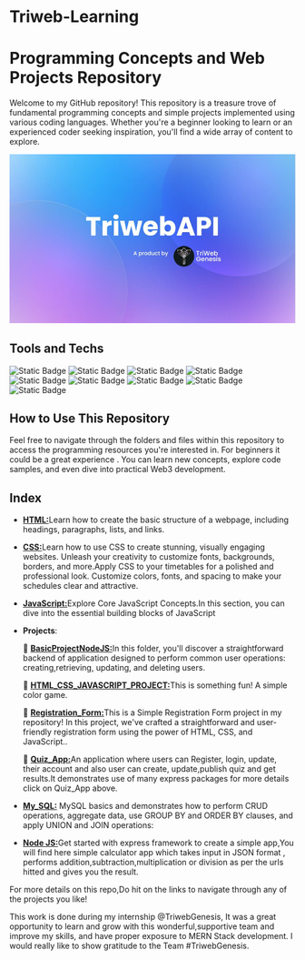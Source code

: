 
# Triweb-Learning

# Programming Concepts and Web Projects Repository

Welcome to my GitHub repository! This repository is a treasure trove of fundamental programming concepts and simple projects implemented using various coding languages. Whether you're a beginner looking to learn or an experienced coder seeking inspiration, you'll find a wide array of content to explore.

<p align="center">
  <img src="readme_triweb.jpeg" alt="Size Limit CLI" width="600">
</p>

## Tools and Techs



![Static Badge](https://img.shields.io/badge/html-white?logo=html5)
![Static Badge](https://img.shields.io/badge/css3-green?logo=css3)
![Static Badge](https://img.shields.io/badge/Javascript-%23881337?logo=javascript)
![Static Badge](https://img.shields.io/badge/React-%23164E63?logo=react)
![Static Badge](https://img.shields.io/badge/typescript-%230C4A6E?logo=typescript)
![Static Badge](https://img.shields.io/badge/mongodb-%2378350F?logo=mongodb)
![Static Badge](https://img.shields.io/badge/nodejs-%23701A75)
![Static Badge](https://img.shields.io/badge/express-%23365314)
![Static Badge](https://img.shields.io/badge/python-yellow?logo=python)

## How to Use This Repository

Feel free to navigate through the folders and files within this repository to access the programming resources you're interested in. For beginners it could be a great experience . You can learn new concepts, explore code samples, and even dive into practical Web3 development.





## Index

 - [**HTML:**](https://github.com/aiman-syeda/Triweb-Learning/blob/main/HTML/Form/Readme.md)Learn how to create the basic structure of a webpage, including headings, paragraphs, lists, and links.
 - [**CSS:**](https://github.com/aiman-syeda/Triweb-Learning/blob/main/CSS/Readme.md)Learn how to use CSS to create stunning, visually engaging websites. Unleash your creativity to customize fonts, backgrounds, borders, and more.Apply CSS to your timetables for a polished and professional look. Customize colors, fonts, and spacing to make your schedules clear and attractive. 
 - [**JavaScript:**](https://github.com/aiman-syeda/Triweb-Learning/blob/main/JavaScript/Readme.md)Explore Core JavaScript Concepts.In this section, you can dive into the essential building blocks of JavaScript
  - **Projects**:

       📁 [**BasicProjectNodeJS:**](https://github.com/aiman-syeda/Triweb-Learning/tree/main/Project/BasicProjectNodeJS#readme)In this folder, you'll discover a straightforward backend of application designed to perform common user operations: creating,retrieving, updating, and deleting users.
  
       📁 [**HTML_CSS_JAVASCRIPT_PROJECT:**](https://github.com/aiman-syeda/Triweb-Learning/blob/main/Projects/HTML_CSS_JS_PROJECT/Readme.md)This is something fun! A simple color game.

       📁 [**Registration_Form:**](https://github.com/aiman-syeda/Triweb-Learning/tree/main/Projects/Registration_Form_Project#readme)This is a Simple Registration Form project in my repository! In this project, we've crafted a straightforward and user-friendly registration form using the power of HTML, CSS, and JavaScript..
  
       📁 [**Quiz_App:**](https://github.com/aiman-syeda/Triweb-Learning/blob/main/Projects/Quiz_App/Readme.md)An application where users can Register, login, update, their account and also user can create, update,publish quiz and get results.It demonstrates use of many express packages for more details click on Quiz_App above.

        
  
 - [**My_SQL:**](https://github.com/aiman-syeda/Triweb-Learning/blob/main/My_SQL/Readme.md) MySQL basics and demonstrates how to perform CRUD operations, aggregate data, use GROUP BY and ORDER BY clauses, and apply UNION and JOIN operations:
 - [**Node JS:**](https://github.com/aiman-syeda/Triweb-Learning/blob/main/Node%20JS/Readme.md)Get started with express framework to create a simple app,You will find here simple calculator app which takes input in JSON format , performs addition,subtraction,multiplication or division as per the urls hitted and gives you the result. 


 For more details on this repo,Do hit on the links to navigate through any of the projects you like!

 This work is done during my internship @TriwebGenesis, It was a great opportunity to learn and grow with this wonderful,supportive team and improve my skills, and have proper exposure to MERN Stack development.
 I would really like to show gratitude to the Team #TriwebGenesis. 
 



